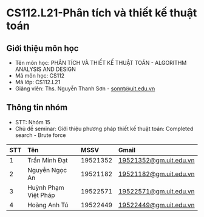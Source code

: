 # CS112.L21-Phân tích và thiết kế thuật toán
## Giới thiệu môn học
* Tên môn học: PHÂN TÍCH VÀ THIẾT KẾ THUẬT TOÁN - ALGORITHM ANALYSIS AND DESIGN
* Mã môn học: CS112
* Mã lớp: CS112.L21
* Giảng viên: Ths. Nguyễn Thanh Sơn - sonnt@uit.edu.vn
## Thông tin nhóm
* STT: Nhóm 15
* Chủ đề seminar: Giới thiệu phương pháp thiết kế thuật toán: Completed search - Brute force

|**STT**|**Tên**|**MSSV**|**Gmail**|
|:---|:---|:---|:---|
|1|Trần Minh Đạt|19521352|19521352@gm.uit.edu.vn|
|2|Nguyễn Ngọc An|19521182|19521182@gm.uit.edu.vn|
|3|Huỳnh Phạm Việt Pháp|19522571|19522571@gm.uit.edu.vn|
|4|Hoàng Anh Tú|19522449|19522449@gm.uit.edu.vn|
